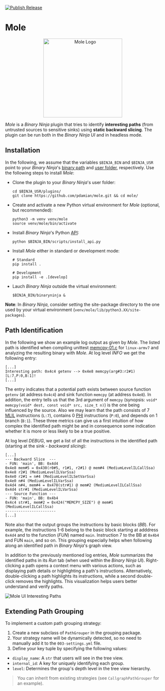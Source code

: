 [![Publish Release](https://github.com/pdamian/mole/actions/workflows/release.yml/badge.svg)](https://github.com/pdamian/mole/actions/workflows/release.yml)
# Mole

<p align="center">
  <img src="https://drive.google.com/uc?export=view&id=1oToYEJyJOJtT9fgl7Pm4DuVloZGod5MO" style="width: 256px; max-width: 100%; height: auto" alt="Mole Logo"/>
</p>

*Mole* is a *Binary Ninja* plugin that tries to identify **interesting paths** (from untrusted sources to sensitive sinks) using **static backward slicing**. The plugin can be run both in the *Binary Ninja UI* and in headless mode.

## Installation
In the following, we assume that the variables `$BINJA_BIN` and `$BINJA_USR` point to your *Binary Ninja*'s [binary path](https://docs.binary.ninja/guide/index.html#binary-path) and [user folder](https://docs.binary.ninja/guide/index.html#user-folder), respectively. Use the following steps to install *Mole*:

- Clone the plugin to your *Binary Ninja*'s user folder:
  ```shell
  cd $BINJA_USR/plugins/
  git clone https://github.com/pdamian/mole.git && cd mole/
  ```
- Create and activate a new Python virtual environment for *Mole* (optional, but recommended):
  ```shell
  python3 -m venv venv/mole
  source venv/mole/bin/activate
  ```
- Install *Binary Ninja*'s Python [API](https://docs.binary.ninja/dev/batch.html#install-the-api):
  ```shell
  python $BINJA_BIN/scripts/install_api.py
  ```
- Install *Mole* either in standard or development mode:
  ```shell
  # Standard
  pip install .

  # Development
  pip install -e .[develop]
  ```
- Lauch *Binary Ninja* outside the virtual environment:
  ```shell
  $BINJA_BIN/binaryninja &
  ```
**Note**: In *Binary Ninja*, consider setting the site-package directory to the one used by your virtual environment (`venv/mole/lib/python3.XX/site-packages`).

## Path Identification
In the following we show an example log output as given by *Mole*. The listed path is identified when compiling unittest [memcpy-01.c](./test/src/memcpy-01.c) for `linux-armv7` and analyzing the resulting binary with *Mole*. At log level *INFO* we get the following entry:
```
[...]
Interesting path: 0x4c4 getenv --> 0x4e8 memcpy(arg#3:r2#1) [L:7,P:0,B:1]!
[...]
```
The entry indicates that a potential path exists between source function `getenv` (at address `0x4c4`) and sink function `memcpy` (at address `0x4e8`). In addition, the entry tells us that the 3rd argument of `memcpy` (synopsis: `void* memcpy(void* dest, const void* src, size_t n)`) is the one being influenced by the source. Also we may learn that the path consists of 7 [MLIL](https://docs.binary.ninja/dev/bnil-mlil.html) instructions (`L:7`), contains 0 [PHI](https://api.binary.ninja/binaryninja.mediumlevelil-module.html#binaryninja.mediumlevelil.MediumLevelILVarPhi) instructions (`P:0`), and depends on 1 branch (`B:1`). These three metrics can give us a first intuition of how complex the identified path might be and in consequence some indication whether it is more or less likely to be a true positive.

At log level *DEBUG*, we get a list of all the instructions in the identified path (starting at the sink - *backward slicing*):
```
[...]
--- Backward Slice  ---
- FUN: 'main', BB: 0x4d4
0x4e8 mem#5 = 0x430(r0#5, r1#1, r2#1) @ mem#4 (MediumLevelILCallSsa)
0x4e8 r2#1 (MediumLevelILVarSsa)
0x4e0 r2#1 = n#4 (MediumLevelILSetVarSsa)
0x4e0 n#4 (MediumLevelILVarSsa)
0x4d4 n#4, mem#4 = 0x478(str#1) @ mem#2 (MediumLevelILCallSsa)
0x4d4 str#1 (MediumLevelILVarSsa)
--- Source Function ---
- FUN: 'main', BB: 0x4b4
0x4c4 str#1, mem#2 = 0x424("MEMCPY_SIZE") @ mem#1 (MediumLevelILCallSsa)
-----------------------
[...]
```
Note also that the output groups the instructions by basic blocks (*BB*). For example, the instructions 1-6 belong to the basic block starting at adddress `0x4d4` and to the function (*FUN*) named `main`. Instruction 7 to the BB at `0x4b4` and FUN `main`, and so on. This grouping especially helps when following along an identified path in *Binary Ninja*'s graph view.

In addition to the previously mentioned log entries, *Mole* summarizes the identified paths in its *Run* tab (when used within the *Binary Ninja UI*). Right-clicking a path opens a context menu with various actions, such as displaying path details or highlighting a path's instructions. Alternatively, double-clicking a path highlights its instructions, while a second double-click removes the highlights. This visualization helps users better understand and verify paths.

![Mole UI Interesting Paths](https://github.com/user-attachments/assets/dcc97248-af2e-46d9-9d46-f3e257434882)

## Extending Path Grouping
To implement a custom path grouping strategy:
1. Create a new subclass of `PathGrouper` in the grouping package.
2. Your strategy name will be dynamically detected, so no need to manually add it to the `003-settings.yml` file.
3. Define your key tuple by specifying the following values:
  - `display_name`: A `str` that users will see in the tree view.
  - `internal_id`: A key for uniquely identifying each group.
  - `level`: Determines the group's depth level in the tree view hierarchy.

> You can inherit from existing strategies (see `CallgraphPathGrouper` for an example).

